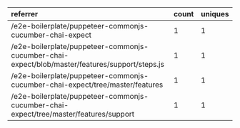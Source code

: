 | referrer                                                                                       | count | uniques |
| :--------------------------------------------------------------------------------------------- | :---- | :------ |
| /e2e-boilerplate/puppeteer-commonjs-cucumber-chai-expect                                       | 1     | 1       |
| /e2e-boilerplate/puppeteer-commonjs-cucumber-chai-expect/blob/master/features/support/steps.js | 1     | 1       |
| /e2e-boilerplate/puppeteer-commonjs-cucumber-chai-expect/tree/master/features                  | 1     | 1       |
| /e2e-boilerplate/puppeteer-commonjs-cucumber-chai-expect/tree/master/features/support          | 1     | 1       |
